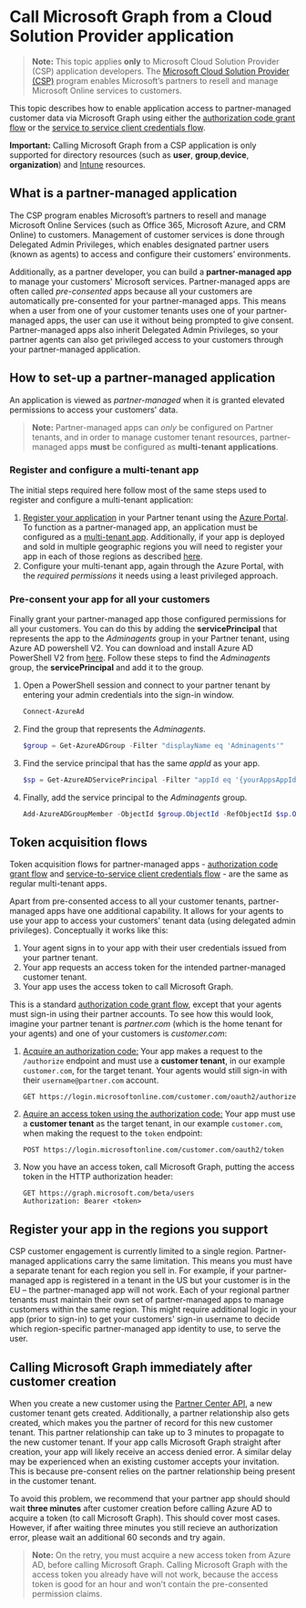# Call Microsoft Graph from a Cloud Solution Provider application

> **Note:** This topic applies **only** to Microsoft Cloud Solution Provider (CSP) application developers. The [Microsoft Cloud Solution Provider (CSP)](https://partner.microsoft.com/en-US/cloud-solution-provider) program enables Microsoft’s partners to resell and manage Microsoft Online services to customers.

This topic describes how to enable application access to partner-managed customer data via Microsoft Graph using either the [authorization code grant flow](https://docs.microsoft.com/en-us/azure/active-directory/develop/active-directory-protocols-oauth-code) or the [service to service client credentials flow](https://docs.microsoft.com/en-us/azure/active-directory/develop/active-directory-protocols-oauth-service-to-service).

**Important:** Calling Microsoft Graph from a CSP application is only supported for directory resources (such as **user**, **group**,**device**, **organization**) and [Intune](../resources/intune_graph_overview.md) resources.

## What is a partner-managed application

The CSP program enables Microsoft’s partners to resell and manage Microsoft Online Services (such as Office 365, Microsoft Azure, and CRM Online) to customers. Management of customer services is done through Delegated Admin Privileges, which enables designated partner users (known as agents) to access and configure their customers’ environments.

Additionally, as a partner developer, you can build a **partner-managed app** to manage your customers' Microsoft services. Partner-managed apps are often called *pre-consented* apps because all your customers are automatically pre-consented for your partner-managed apps. This means when a user from one of your customer tenants uses one of your partner-managed apps, the user can use it without being prompted to give consent. Partner-managed apps also inherit Delegated Admin Privileges, so your partner agents can also get privileged access to your customers through your partner-managed application.

## How to set-up a partner-managed application

An application is viewed as *partner-managed* when it is granted elevated permissions to access your customers' data.

> **Note:** Partner-managed apps can *only* be configured on Partner tenants, and in order to manage customer tenant resources, partner-managed apps **must** be configured as **multi-tenant applications**.

### Register and configure a multi-tenant app

The initial steps required here follow most of the same steps used to register and configure a multi-tenant application:

1. [Register your application](https://docs.microsoft.com/en-us/azure/active-directory/active-directory-app-registration) in your Partner tenant using the [Azure Portal](https://portal.azure.com). To function as a partner-managed app, an application must be configured as a [multi-tenant app](https://docs.microsoft.com/en-us/azure/active-directory/develop/active-directory-devhowto-multi-tenant-overview#update-registration-to-be-multi-tenant). Additionally, if your app is deployed and sold in multiple geographic regions you will need to register your app in each of those regions as described <a href="#region">here</a>.
2. Configure your multi-tenant app, again through the Azure Portal, with the *required permissions* it needs using a least privileged approach.

### Pre-consent your app for all your customers

Finally grant your partner-managed app those configured permissions for all your customers. You can do this by adding the **servicePrincipal** that represents the app to the *Adminagents* group in your Partner tenant, using Azure AD powershell V2. You can download and install Azure AD PowerShell V2 from [here](https://www.powershellgallery.com/packages/AzureAD).  Follow these steps to find the *Adminagents* group, the **servicePrincipal** and add it to the group.

1. Open a PowerShell session and connect to your partner tenant by entering your admin credentials into the sign-in window.

    ```PowerShell
    Connect-AzureAd
    ```

2. Find the group that represents the *Adminagents*.

    ```PowerShell
    $group = Get-AzureADGroup -Filter "displayName eq 'Adminagents'"
    ```

3. Find the service principal that has the same *appId* as your app.

    ```PowerShell
    $sp = Get-AzureADServicePrincipal -Filter "appId eq '{yourAppsAppId}'"
    ```

4. Finally, add the service principal to the *Adminagents* group.

    ```PowerShell
    Add-AzureADGroupMember -ObjectId $group.ObjectId -RefObjectId $sp.ObjectId
    ```

## Token acquisition flows

Token acquisition flows for partner-managed apps - [authorization code grant flow](https://docs.microsoft.com/en-us/azure/active-directory/develop/active-directory-protocols-oauth-code) and [service-to-service client credentials flow](https://docs.microsoft.com/en-us/azure/active-directory/develop/active-directory-protocols-oauth-service-to-service) - are the same as regular multi-tenant apps.

Apart from pre-consented access to all your customer tenants, partner-managed apps have one additional capability. It allows for your agents to use your app to access your customers' tenant data (using delegated admin privileges). Conceptually it works like this:

1. Your agent signs in to your app with their user credentials issued from your partner tenant.
2. Your app requests an access token for the intended partner-managed customer tenant.
3. Your app uses the access token to call Microsoft Graph.

This is a standard [authorization code grant flow](https://docs.microsoft.com/en-us/azure/active-directory/develop/active-directory-protocols-oauth-code), except that your agents must sign-in using their partner accounts. To see how this would look, imagine your partner tenant is *partner.com* (which is the home tenant for your agents) and one of your customers is *customer.com*:

1. [Acquire an authorization code:](https://docs.microsoft.com/en-us/azure/active-directory/develop/active-directory-protocols-oauth-code#request-an-authorization-code) Your app makes a request to the ```/authorize``` endpoint and must use a **customer tenant**, in our example ```customer.com```, for the target tenant. Your agents would still sign-in with their ```username@partner.com``` account.

    ```http
    GET https://login.microsoftonline.com/customer.com/oauth2/authorize
    ```

2. [Aquire an access token using the authorization code:](https://docs.microsoft.com/en-us/azure/active-directory/develop/active-directory-protocols-oauth-code#use-the-authorization-code-to-request-an-access-token) Your app must use a **customer tenant** as the target tenant, in our example ```customer.com```, when making the request to the ```token``` endpoint:

    ```http
    POST https://login.microsoftonline.com/customer.com/oauth2/token
    ```

3. Now you have an access token, call Microsoft Graph, putting the access token in the HTTP authorization header:

    ```http
    GET https://graph.microsoft.com/beta/users
    Authorization: Bearer <token>
    ```

## Register your app in the regions you support
<a name="region"></a>

CSP customer engagement is currently limited to a single region. Partner-managed applications carry the same limitation. This means you must have a separate tenant for each region you sell in. For example, if your partner-managed app is registered in a tenant in the US but your customer is in the EU – the partner-managed app will not work.  Each of your regional partner tenants must maintain their own set of partner-managed apps to manage customers within the same region. This might require additional logic in your app (prior to sign-in) to get your customers' sign-in username to decide which region-specific partner-managed app identity to use, to serve the user.

## Calling Microsoft Graph immediately after customer creation

When you create a new customer using the [Partner Center API](https://partnercenter.microsoft.com/en-us/partner/developer), a new customer tenant gets created. Additionally, a partner relationship also gets created, which makes you the partner of record for this new customer tenant. This partner relationship can take up to 3 minutes to propagate to the new customer tenant. If your app calls Microsoft Graph straight after creation, your app will likely receive an access denied error. A similar delay may be experienced when an existing customer accepts your invitation. This is because pre-consent relies on the partner relationship being present in the customer tenant.

To avoid this problem, we recommend that your partner app should should wait **three minutes** after customer creation before calling Azure AD to acquire a token (to call Microsoft Graph). This should cover most cases. 
However, if after waiting three minutes you still recieve an authorization error, please wait an additional 60 seconds and try again.

> **Note:** On the retry, you must acquire a new access token from Azure AD, before calling Microsoft Graph.  Calling Microsoft Graph with the access token you already have will not work, because the access token is good for an hour and won’t contain the pre-consented permission claims.
